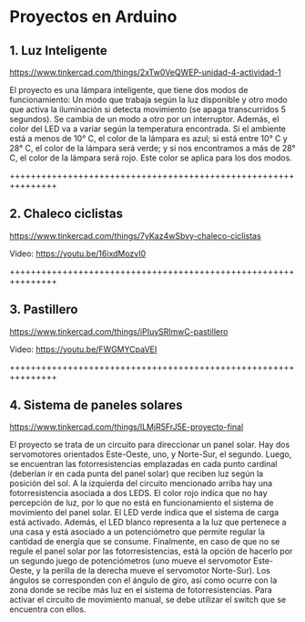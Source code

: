 # Proyectos en Arduino

## 1. Luz Inteligente
https://www.tinkercad.com/things/2xTw0VeQWEP-unidad-4-actividad-1

El proyecto es una lámpara inteligente, que tiene dos modos de funcionamiento: 
Un modo que trabaja según la luz disponible y otro modo que activa la iluminación si detecta movimiento (se apaga transcurridos 5 segundos). 
Se cambia de un modo a otro por un interruptor. 
Además, el color del LED va a variar según la temperatura encontrada. 
Si el ambiente está a menos de 10° C, el color de la lámpara es azul; si está entre 10° C y 28° C, el color de la lámpara será verde; y si nos encontramos a más de 28° C, el color de la lámpara será rojo. 
Este color se aplica para los dos modos.

+++++++++++++++++++++++++++++++++++++++++++++++++++++++++++++++

## 2. Chaleco ciclistas
https://www.tinkercad.com/things/7yKaz4wSbvy-chaleco-ciclistas

Video: https://youtu.be/16ixdMozvI0

+++++++++++++++++++++++++++++++++++++++++++++++++++++++++++++++

## 3. Pastillero
https://www.tinkercad.com/things/iPIuySRlmwC-pastillero

Video: https://youtu.be/FWGMYCpaVEI

+++++++++++++++++++++++++++++++++++++++++++++++++++++++++++++++

## 4. Sistema de paneles solares
https://www.tinkercad.com/things/lLMjR5FrJ5E-proyecto-final

El proyecto se trata de un circuito para direccionar un panel solar. 
Hay dos servomotores orientados Este-Oeste, uno, y Norte-Sur, el segundo. 
Luego, se encuentran las fotorresistencias emplazadas en cada punto cardinal (deberían ir en cada punta del panel solar) que reciben luz según la posición del sol. 
A la izquierda del circuito mencionado arriba hay una fotorresistencia asociada a dos LEDS. 
El color rojo indica que no hay percepción de luz, por lo que no está en funcionamiento el sistema de movimiento del panel solar. 
El LED verde indica que el sistema de carga está activado. 
Además, el LED blanco representa a la luz que pertenece a una casa y está asociado a un potenciómetro que permite regular la cantidad de energía que se consume.
Finalmente, en caso de que no se regule el panel solar por las fotorresistencias, está la opción de hacerlo por un segundo juego de potenciómetros (uno mueve el servomotor Este-Oeste, y la perilla de la derecha mueve el servomotor Norte-Sur). 
Los ángulos se corresponden con el ángulo de giro, así como ocurre con la zona donde se recibe más luz en el sistema de fotorresistencias. 
Para activar el circuito de movimiento manual, se debe utilizar el switch que se encuentra con ellos.
